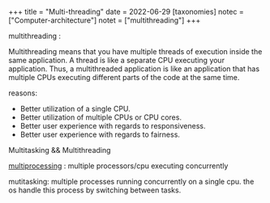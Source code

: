 +++
title = "Multi-threading"
date = 2022-06-29
[taxonomies]
notec = ["Computer-architecture"]
notet = ["multithreading"]
+++

multithreading :

Multithreading means that you have multiple threads of execution inside the same application. A thread is like a separate CPU executing your application. Thus, a multithreaded application is like an application that has multiple CPUs executing different parts of the code at the same time.


reasons:
* Better utilization of a single CPU.
* Better utilization of multiple CPUs or CPU cores.
* Better user experience with regards to responsiveness.
* Better user experience with regards to fairness.


Multitasking && Multithreading

[multiprocessing](multiprocessing) :
multiple processors/cpu executing concurrently


mutitasking: multiple processes running concurrently on a single cpu. the os handle this process by switching between tasks.

